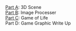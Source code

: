   
[Part A](3DScene.html): 3D Scene   
[Part B](ImageProcesser.html): Image Processer     
[Part C](GameOfLifeColor.html): Game of Life     
Part D: Game Graphic Write Up
